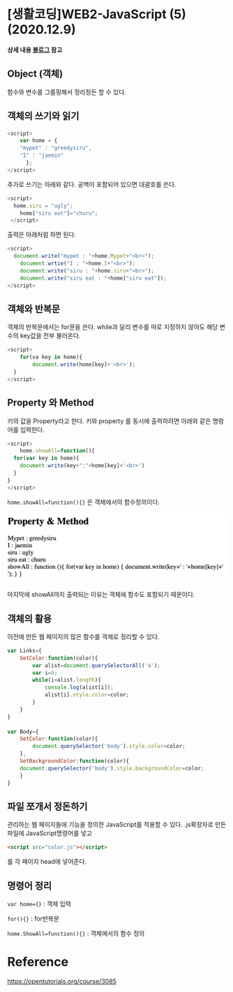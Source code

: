 # [생활코딩]WEB2-JavaScript (5)(2020.12.9)



**상세 내용 [블로그](https://greedysiru.tistory.com/20) 참고**



## Object (객체)

함수와 변수를 그룹핑해서 정리정돈 할 수 있다.



## 객체의 쓰기와 읽기



```javascript
<script>
	var home = {
    "mypet" : "greedysiru",
    "I" : "jaemin"
      };  
</script>
```

추가로 쓰기는 아래와 같다. 공백이 포함되어 있으면 대괄호를 쓴다.

```javascript
<script>
  home.siru = "ugly";
	home["siru eat"]="churu";  
 </script>
```

출력은 아래처럼 하면 된다.

```javascript
<script>
  document.write("mypet : "+home.Mypet+"<br>");
	document.wrtie("I : "+home.I+"<br>");
	document.write("siru : "+home.siru+"<br>");
	document.write("siru eat : "+home["siru eat"]);
</script>
```



## 객체와 반복문

객체의 반복문에서는 for문을 쓴다. while과 달리 변수를 따로 지정하지 않아도 해당 변수의 key값을 전부 불러온다.

```javascript
<script>
	for(va key in home){
 		document.write(home[key]+'<br>');   
  }
</script>
```



## Property 와 Method

키의 값을 Property라고 한다. 키와 property 를 동시에 출력하려면 아래와 같은 명령어를 입력한다.

```javascript
<script>
	home.showAll=function(){
  for(var key in home){
    document.write(key+":"+home[key]+'<br>')
  }
}
</script>
```

`home.showAll=function(){}` 은 객체에서의 함수정의이다.

![propertyandmethod](./images/JavaScript5-1.png)

마지막에 showAll까지 출력되는 이유는 객체에 함수도 포함되기 때문이다.



## 객체의 활용

이전에 만든  웹 페이지의 많은 함수를 객체로 정리할 수 있다.

```javascript
var Links={
	SetColor:function(color){
    	var alist=document.querySelectorAll('a');
        var i=0;
        while(i<alist.length){
        	console.log(alist[i]);
            alist[i].style.color=color;
        }
    }
}

var Body={
	SetColor:function(color){
    	document.querySelector('body').style.color=color;
    },
    SetBackgroundColor:function(color){
    document.querySelector('body').style.backgroundColor=color;
    }
}
```



## 파일 쪼개서 정돈하기

관리하는 웹 페이지들에 기능을 정의한 JavaScript를 적용할 수 있다. .js확장자로 만든 파일에 JavaScript명령어를 넣고

```html
<script src="color.js"></script>
```

를 각 페이지 head에 넣어준다.



## 명령어 정리

`var home={}` : 객체 입력

`for(){}` : for반복문

`home.ShowAll=function(){}` : 객체에서의 함수 정의



# Reference

https://opentutorials.org/course/3085

